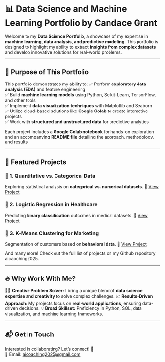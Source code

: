# 📊 Data Science and Machine Learning Portfolio by Candace Grant

Welcome to my **Data Science Portfolio**, a showcase of my expertise in **machine learning, data analysis, and predictive modeling**. This portfolio is designed to highlight my ability to extract **insights from complex datasets** and develop innovative solutions for real-world problems.

---

## 🎯 **Purpose of This Portfolio**
This portfolio demonstrates my ability to:
✅ Perform **exploratory data analysis (EDA)** and feature engineering  
✅ Build **machine learning models** using Python, Scikit-Learn, TensorFlow, and other tools  
✅ Implement **data visualization techniques** with Matplotlib and Seaborn  
✅ Utilize cloud-based solutions like **Google Colab** to create interactive projects  
✅ Work with **structured and unstructured data** for predictive analytics  

Each project includes a **Google Colab notebook** for hands-on exploration and an accompanying **README file** detailing the approach, methodology, and results.

---

## 🚀 **Featured Projects**
### 🔹 **1. Quantitative vs. Categorical Data**
Exploring statistical analysis on **categorical vs. numerical datasets**.
🔗 [View Project](https://colab.research.google.com/drive/1YIEivdJaPb2GFJX7FuFBzk1wegaA3abO?usp=sharing)

### 🔹 **2. Logistic Regression in Healthcare**
Predicting **binary classification** outcomes in medical datasets.
🔗 [View Project](https://colab.research.google.com/drive/1wHtUFnXEZX_mcLWUOBGreJNCGS32-ujH?usp=sharing)

### 🔹 **3. K-Means Clustering for Marketing**
Segmentation of customers based on **behavioral data**.
🔗 [View Project](https://colab.research.google.com/drive/18Gh3nq51bqw0WyWoFozwp2Nx7CUGwOP7?usp=sharing)

And many more! Check out the full list of projects on my Github repository aicaoching2025.  

---

## 🔥 **Why Work With Me?**
👩‍💻 **Creative Problem Solver:** I bring a unique blend of **data science expertise and creativity** to solve complex challenges.
📈 **Results-Driven Approach:** My projects focus on **real-world applications**, ensuring data-driven decisions.
💡 **Broad Skillset:** Proficiency in Python, SQL, data visualization, and machine learning frameworks.

---

## 📬 **Get in Touch**
Interested in collaborating? Let’s connect! 🚀  
📧 Email: aicoaching2025@gmail.com

